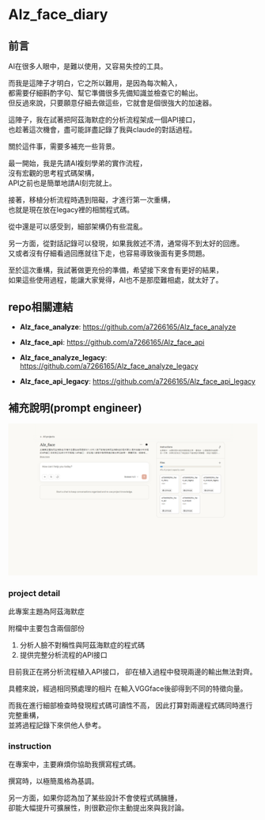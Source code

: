 # Alz_face_diary

## 前言

AI在很多人眼中，是難以使用，又容易失控的工具。

而我是這陣子才明白，它之所以難用，是因為每次輸入，  
都需要仔細斟酌字句、幫它準備很多先備知識並檢查它的輸出。  
但反過來說，只要願意仔細去做這些，它就會是個很強大的加速器。

這陣子，我在試著把阿茲海默症的分析流程架成一個API接口，  
也趁著這次機會，盡可能詳盡記錄了我與claude的對話過程。

關於這件事，需要多補充一些背景。

最一開始，我是先請AI複刻學弟的實作流程，  
沒有宏觀的思考程式碼架構，  
API之前也是簡單地請AI刻完就上。  

接著，移植分析流程時遇到阻礙，才進行第一次重構，  
也就是現在放在legacy裡的相關程式碼。

從中還是可以感受到，細部架構仍有些混亂。  

另一方面，從對話記錄可以發現，如果我敘述不清，通常得不到太好的回應。  
又或者沒有仔細看過回應就往下走，也容易導致後面有更多問題。

至於這次重構，我試著做更充份的準備，希望接下來會有更好的結果，  
如果這些使用過程，能讓大家覺得，AI也不是那麼難相處，就太好了。



## repo相關連結

- **Alz_face_analyze**: https://github.com/a7266165/Alz_face_analyze
- **Alz_face_api**: https://github.com/a7266165/Alz_face_api

- **Alz_face_analyze_legacy**: https://github.com/a7266165/Alz_face_analyze_legacy
- **Alz_face_api_legacy**: https://github.com/a7266165/Alz_face_api_legacy

## 補充說明(prompt engineer)

![給claude的指令還有背景知識](/images/init.png)

### project detail

此專案主題為阿茲海默症

附檔中主要包含兩個部份
1. 分析人臉不對稱性與阿茲海默症的程式碼
2. 提供完整分析流程的API接口

目前我正在將分析流程植入API接口，
卻在植入過程中發現兩邊的輸出無法對齊。

具體來說，經過相同預處理的相片
在輸入VGGface後卻得到不同的特徵向量。

而我在進行細部檢查時發現程式碼可讀性不高，
因此打算對兩邊程式碼同時進行完整重構，  
並將過程記錄下來供他人參考。

### instruction

在專案中，主要麻煩你協助我撰寫程式碼。

撰寫時，以極簡風格為基調。

另一方面，如果你認為加了某些設計不會使程式碼臃腫，  
卻能大幅提升可擴展性，則很歡迎你主動提出來與我討論。